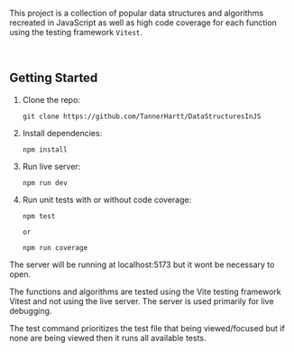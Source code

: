 This project is a collection of popular data structures and algorithms recreated in JavaScript as well as high code coverage for each function using the testing framework `Vitest`.

<br>

## Getting Started

1.  Clone the repo:

        git clone https://github.com/TannerHartt/DataStructuresInJS

2.  Install dependencies:

        npm install

3.  Run live server:

        npm run dev

4.  Run unit tests with or without code coverage:

        npm test

        or

        npm run coverage

The server will be running at localhost:5173 but it wont be necessary to open.

The functions and algorithms are tested using the Vite testing framework Vitest and not using the live server. The server is used primarily for live debugging.

The test command prioritizes the test file that being viewed/focused but if none are being viewed then it runs all available tests.
